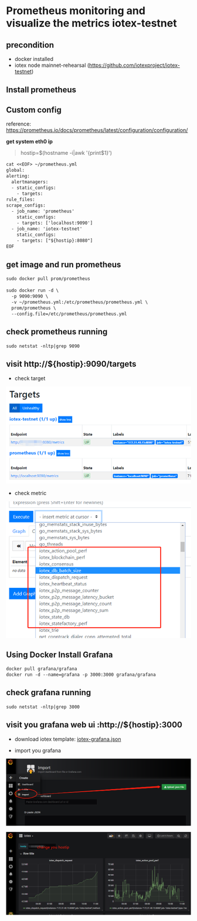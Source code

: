 # Prometheus monitoring and visualize the metrics iotex-testnet

## precondition

- docker installed
- iotex node mainnet-rehearsal (https://github.com/iotexproject/iotex-testnet)

## Install prometheus

## Custom config  
reference: https://prometheus.io/docs/prometheus/latest/configuration/configuration/

**get system eth0 ip**  

> hostip=$(hostname -i|awk '{print$1}')

    cat <<EOF> ~/prometheus.yml
    global:
    alerting:
      alertmanagers:
      - static_configs:
        - targets:
    rule_files:
    scrape_configs:
      - job_name: 'prometheus'
        static_configs:
        - targets: ['localhost:9090']
      - job_name: 'iotex-testnet'
        static_configs:
        - targets: ["${hostip}:8080"]
    EOF

## get image and run prometheus

    sudo docker pull prom/prometheus

    sudo docker run -d \
      -p 9090:9090 \
      -v ~/prometheus.yml:/etc/prometheus/prometheus.yml \
      prom/prometheus \
      --config.file=/etc/prometheus/prometheus.yml

## check prometheus running
    sudo netstat -nltp|grep 9090

## visit http://${hostip}:9090/targets
- check target

![](iotex_targets.png)

- check metric

![](iotex_metric.png)


## Using Docker Install Grafana

    docker pull grafana/grafana
    docker run -d --name=grafana -p 3000:3000 grafana/grafana

## check grafana running

    sudo netstat -nltp|grep 3000

## visit you grafana web ui :http://${hostip}:3000

- download iotex template: [iotex-grafana.json](https://raw.githubusercontent.com/iotexproject/iotex-testnet/master/monitoring/iotex-grafana.json)

- import you grafana

![](grafana_01.png)

![](grafana_02.png)
